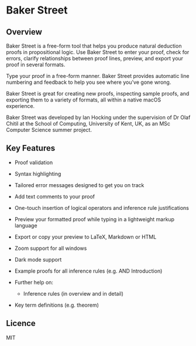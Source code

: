 # Baker Street

## Overview

Baker Street is a free-form tool that helps you produce natural deduction proofs
in propositional logic. Use Baker Street to enter your proof, check for errors, clarify
relationships between proof lines, preview, and export your proof in several formats.

Type your proof in a free-form manner. Baker Street provides automatic line
numbering and feedback to help you see where you've gone wrong.

Baker Street is great for creating new proofs, inspecting sample proofs, and
exporting them to a variety of formats, all within a native macOS experience.

Baker Street was developed by Ian Hocking under the supervision of Dr Olaf Chitil at the
School of Computing, University of Kent, UK, as an MSc Computer Science summer project.

## Key Features

- Proof validation

- Syntax highlighting

- Tailored error messages designed to get you on track

- Add text comments to your proof

- One-touch insertion of logical operators and inference rule justifications

- Preview your formatted proof while typing in a lightweight markup language

- Export or copy your preview to LaTeX, Markdown or HTML


- Zoom support for all windows

- Dark mode support

- Example proofs for all inference rules (e.g. AND Introduction)

- Further help on:

  - Inference rules (in overview and in detail)

- Key term definitions (e.g. theorem)

## Licence

MIT

